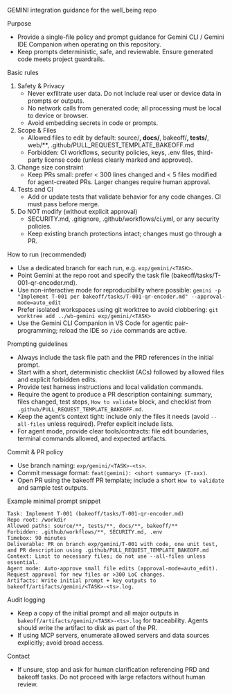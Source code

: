 GEMINI integration guidance for the well_being repo

Purpose
- Provide a single-file policy and prompt guidance for Gemini CLI / Gemini IDE Companion when operating on this repository.
- Keep prompts deterministic, safe, and reviewable. Ensure generated code meets project guardrails.

Basic rules
1. Safety & Privacy
   - Never exfiltrate user data. Do not include real user or device data in prompts or outputs.
   - No network calls from generated code; all processing must be local to device or browser.
   - Avoid embedding secrets in code or prompts.
2. Scope & Files
   - Allowed files to edit by default: source/**, docs/**, bakeoff/**, tests/**, web/**, .github/PULL_REQUEST_TEMPLATE_BAKEOFF.md
   - Forbidden: CI workflows, security policies, keys, .env files, third-party license code (unless clearly marked and approved).
3. Change size constraint
   - Keep PRs small: prefer < 300 lines changed and < 5 files modified for agent-created PRs. Larger changes require human approval.
4. Tests and CI
   - Add or update tests that validate behavior for any code changes. CI must pass before merge.
5. Do NOT modify (without explicit approval)
   - SECURITY.md, .gitignore, .github/workflows/ci.yml, or any security policies.
   - Keep existing branch protections intact; changes must go through a PR.

How to run (recommended)
- Use a dedicated branch for each run, e.g. `exp/gemini/<TASK>`.
- Point Gemini at the repo root and specify the task file (bakeoff/tasks/T-001-qr-encoder.md).
- Use non-interactive mode for reproducibility where possible: `gemini -p "Implement T-001 per bakeoff/tasks/T-001-qr-encoder.md" --approval-mode=auto_edit`
- Prefer isolated workspaces using git worktree to avoid clobbering: `git worktree add ../wb-gemini exp/gemini/<TASK>`
- Use the Gemini CLI Companion in VS Code for agentic pair-programming; reload the IDE so `/ide` commands are active.

Prompting guidelines
- Always include the task file path and the PRD references in the initial prompt.
- Start with a short, deterministic checklist (ACs) followed by allowed files and explicit forbidden edits.
- Provide test harness instructions and local validation commands.
- Require the agent to produce a PR description containing: summary, files changed, test steps, `How to validate` block, and checklist from `.github/PULL_REQUEST_TEMPLATE_BAKEOFF.md`.
- Keep the agent’s context tight: include only the files it needs (avoid `--all-files` unless required). Prefer explicit include lists.
- For agent mode, provide clear tools/contracts: file edit boundaries, terminal commands allowed, and expected artifacts.

Commit & PR policy
- Use branch naming: `exp/gemini/<TASK>-<ts>`.
- Commit message format: `feat(gemini): <short summary> (T-xxx)`.
- Open PR using the bakeoff PR template; include a short `How to validate` and sample test outputs.

Example minimal prompt snippet
```
Task: Implement T-001 (bakeoff/tasks/T-001-qr-encoder.md)
Repo root: /workdir
Allowed paths: source/**, tests/**, docs/**, bakeoff/**
Forbidden: .github/workflows/**, SECURITY.md, .env
Timebox: 90 minutes
Deliverable: PR on branch exp/gemini/T-001 with code, one unit test, and PR description using .github/PULL_REQUEST_TEMPLATE_BAKEOFF.md
Context: Limit to necessary files; do not use --all-files unless essential.
Agent mode: Auto-approve small file edits (approval-mode=auto_edit). Request approval for new files or >300 LoC changes.
Artifacts: Write initial prompt + key outputs to bakeoff/artifacts/gemini/<TASK>-<ts>.log.
```

Audit logging
- Keep a copy of the initial prompt and all major outputs in `bakeoff/artifacts/gemini/<TASK>-<ts>.log` for traceability. Agents should write the artifact to disk as part of the PR.
- If using MCP servers, enumerate allowed servers and data sources explicitly; avoid broad access.

Contact
- If unsure, stop and ask for human clarification referencing PRD and bakeoff tasks. Do not proceed with large refactors without human review.
